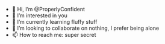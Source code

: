 - 👋 Hi, I’m @ProperlyConfident
- 👀 I’m interested in you
- 🌱 I’m currently learning fluffy stuff
- 💞️ I’m looking to collaborate on nothing, I prefer being alone
- 📫 How to reach me: super secret

<!---
ProperlyConfident/ProperlyConfident is a ✨ special ✨ repository because its `README.md` (this file) appears on your GitHub profile.
You can click the Preview link to take a look at your changes.
--->
